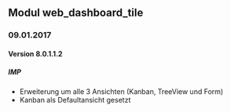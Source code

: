 ## Modul web_dashboard_tile

### 09.01.2017
#### Version 8.0.1.1.2
##### IMP
- Erweiterung um alle 3 Ansichten (Kanban, TreeView und Form)
- Kanban als Defaultansicht gesetzt